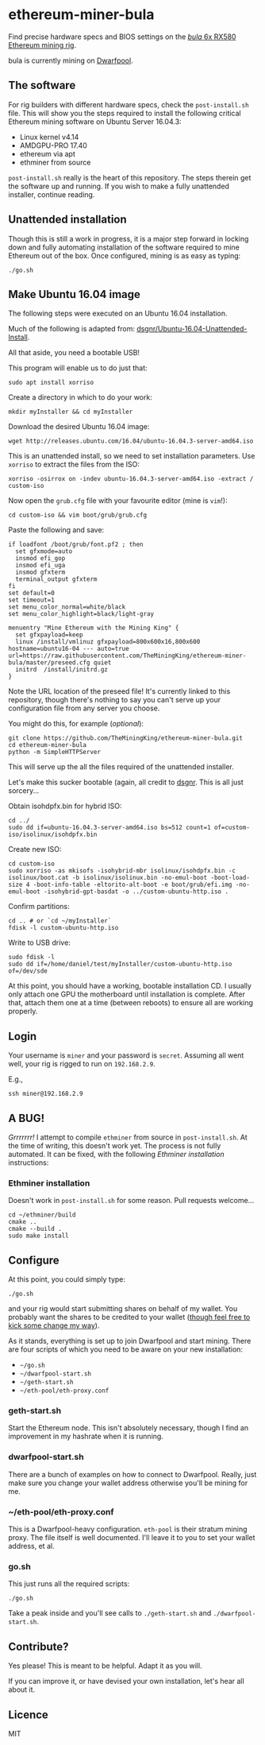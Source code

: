 ethereum-miner-bula
===================

Find precise hardware specs and BIOS settings on the [_bula_ 6x RX580 Ethereum mining rig](https://theminingking.com/blog/2017/12/16/Hello-Bula-6-GPU-Ethereum-Rig/).

bula is currently mining on [Dwarfpool](http://dwarfpool.com/eth/address/?wallet=7e5533116dbd23b113d3288aacbf4d2122f88ad3).


## The software

For rig builders with different hardware specs, check the `post-install.sh` file. This will show you the steps required to install the following critical Ethereum mining software on Ubuntu Server 16.04.3:

- Linux kernel v4.14
- AMDGPU-PRO 17.40
- ethereum via apt
- ethminer from source

`post-install.sh` really is the heart of this repository. The steps therein get the software up and running. If you wish to make a fully unattended installer, continue reading.

## Unattended installation

Though this is still a work in progress, it is a major step forward in locking down and fully automating installation of the software required to mine Ethereum out of the box. Once configured, mining is as easy as typing:

```
./go.sh
```

## Make Ubuntu 16.04 image

The following steps were executed on an Ubuntu 16.04 installation.

Much of the following is adapted from: [dsgnr/Ubuntu-16.04-Unattended-Install](https://github.com/dsgnr/Ubuntu-16.04-Unattended-Install).

All that aside, you need a bootable USB!

This program will enable us to do just that:

```
sudo apt install xorriso
```

Create a directory in which to do your work:

```
mkdir myInstaller && cd myInstaller
```

Download the desired Ubuntu 16.04 image:

```
wget http://releases.ubuntu.com/16.04/ubuntu-16.04.3-server-amd64.iso
```

This is an unattended install, so we need to set installation parameters. Use `xorriso` to extract the files from the ISO:

```
xorriso -osirrox on -indev ubuntu-16.04.3-server-amd64.iso -extract / custom-iso
```

Now open the `grub.cfg` file with your favourite editor (mine is `vim`!):

```
cd custom-iso && vim boot/grub/grub.cfg
```

Paste the following and save:

```
if loadfont /boot/grub/font.pf2 ; then
  set gfxmode=auto
  insmod efi_gop
  insmod efi_uga
  insmod gfxterm
  terminal_output gfxterm
fi
set default=0
set timeout=1
set menu_color_normal=white/black
set menu_color_highlight=black/light-gray

menuentry "Mine Ethereum with the Mining King" {
  set gfxpayload=keep
  linux /install/vmlinuz gfxpayload=800x600x16,800x600 hostname=ubuntu16-04 --- auto=true url=https://raw.githubusercontent.com/TheMiningKing/ethereum-miner-bula/master/preseed.cfg quiet
  initrd  /install/initrd.gz
}
```

Note the URL location of the preseed file! It's currently linked to this repository, though there's nothing to say you can't serve up your configuration file from any server you choose.

You might do this, for example (_optional_): 

```
git clone https://github.com/TheMiningKing/ethereum-miner-bula.git
cd ethereum-miner-bula
python -m SimpleHTTPServer
```

This will serve up the all the files required of the unattended installer.


Let's make this sucker bootable (again, all credit to [dsgnr](https://github.com/dsgnr/Ubuntu-16.04-Unattended-Install). This is all just sorcery...

Obtain isohdpfx.bin for hybrid ISO:

```
cd ../
sudo dd if=ubuntu-16.04.3-server-amd64.iso bs=512 count=1 of=custom-iso/isolinux/isohdpfx.bin
```

Create new ISO:

```
cd custom-iso
sudo xorriso -as mkisofs -isohybrid-mbr isolinux/isohdpfx.bin -c isolinux/boot.cat -b isolinux/isolinux.bin -no-emul-boot -boot-load-size 4 -boot-info-table -eltorito-alt-boot -e boot/grub/efi.img -no-emul-boot -isohybrid-gpt-basdat -o ../custom-ubuntu-http.iso .
```

Confirm partitions:

```
cd .. # or `cd ~/myInstaller`
fdisk -l custom-ubuntu-http.iso
```

Write to USB drive:

```
sudo fdisk -l
sudo dd if=/home/daniel/test/myInstaller/custom-ubuntu-http.iso of=/dev/sde
```

At this point, you should have a working, bootable installation CD. I usually only attach one GPU the motherboard until installation is complete. After that, attach them one at a time (between reboots) to ensure all are working properly.


## Login

Your username is `miner` and your password is `secret`. Assuming all went well, your rig is rigged to run on `192.168.2.9`.

E.g.,

```
ssh miner@192.168.2.9
```

## A BUG!

_Grrrrrrr!_ I attempt to compile `ethminer` from source in `post-install.sh`. At the time of writing, this doesn't work yet. The process is not fully automated. It can be fixed, with the following _Ethminer installation_ instructions:


### Ethminer installation

Doesn't work in `post-install.sh` for some reason. Pull requests welcome...

```
cd ~/ethminer/build
cmake ..
cmake --build .
sudo make install
```

## Configure

At this point, you could simply type:

```
./go.sh
```

and your rig would start submitting shares on behalf of my wallet. You probably want the shares to be credited to your wallet ([though feel free to kick some change my way](https://etherscan.io/address/0xd24def0856636050cf891befc0fa69ecf96c160b)).

As it stands, everything is set up to join Dwarfpool and start mining. There are four scripts of which you need to be aware on your new installation:

- `~/go.sh`
- `~/dwarfpool-start.sh`
- `~/geth-start.sh`
- `~/eth-pool/eth-proxy.conf`

### geth-start.sh

Start the Ethereum node. This isn't absolutely necessary, though I find an improvement in my hashrate when it is running.


### dwarfpool-start.sh

There are a bunch of examples on how to connect to Dwarfpool. Really, just make sure you change your wallet address otherwise you'll be mining for me.

### ~/eth-pool/eth-proxy.conf

This is a Dwarfpool-heavy configuration. `eth-pool` is their stratum mining proxy. The file itself is well documented. I'll leave it to you to set your wallet address, et al.

### go.sh

This just runs all the required scripts:

```
./go.sh
```

Take a peak inside and you'll see calls to `./geth-start.sh` and `./dwarfpool-start.sh`.

## Contribute?

Yes please! This is meant to be helpful. Adapt it as you will.

If you can improve it, or have devised your own installation, let's hear all about it.

## Licence

MIT

